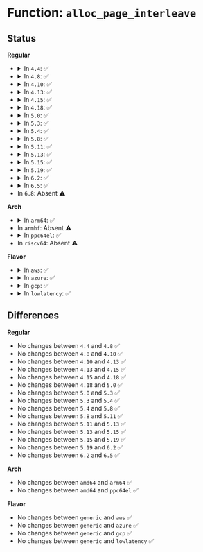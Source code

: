 # Function: <code>alloc_page_interleave</code>

## Status
<b>Regular</b>
<ul>
<li>
<details>
<summary>In <code>4.4</code>: ✅</summary>

```c
struct page *alloc_page_interleave(gfp_t gfp, unsigned int order, unsigned int nid);
```

**Collision:** Unique Static

**Inline:** No

**Transformation:** False

**Instances:**

```
In mm/mempolicy.c (ffffffff811dff10)
Location: mm/mempolicy.c:1922
Inline: False
Direct callers:
  - mm/mempolicy.c:alloc_pages_current
  - mm/mempolicy.c:alloc_pages_vma
```
**Symbols:**

```
ffffffff811dff10-ffffffff811dff99: alloc_page_interleave (STB_LOCAL)
```
</details>
</li>
<li>
<details>
<summary>In <code>4.8</code>: ✅</summary>

```c
struct page *alloc_page_interleave(gfp_t gfp, unsigned int order, unsigned int nid);
```

**Collision:** Unique Static

**Inline:** No

**Transformation:** False

**Instances:**

```
In mm/mempolicy.c (ffffffff811fe4b0)
Location: mm/mempolicy.c:1939
Inline: False
Direct callers:
  - mm/mempolicy.c:alloc_pages_current
  - mm/mempolicy.c:alloc_pages_vma
```
**Symbols:**

```
ffffffff811fe4b0-ffffffff811fe537: alloc_page_interleave (STB_LOCAL)
```
</details>
</li>
<li>
<details>
<summary>In <code>4.10</code>: ✅</summary>

```c
struct page *alloc_page_interleave(gfp_t gfp, unsigned int order, unsigned int nid);
```

**Collision:** Unique Static

**Inline:** No

**Transformation:** False

**Instances:**

```
In mm/mempolicy.c (ffffffff8120f150)
Location: mm/mempolicy.c:1933
Inline: False
Direct callers:
  - mm/mempolicy.c:alloc_pages_current
  - mm/mempolicy.c:alloc_pages_vma
```
**Symbols:**

```
ffffffff8120f150-ffffffff8120f1d7: alloc_page_interleave (STB_LOCAL)
```
</details>
</li>
<li>
<details>
<summary>In <code>4.13</code>: ✅</summary>

```c
struct page *alloc_page_interleave(gfp_t gfp, unsigned int order, unsigned int nid);
```

**Collision:** Unique Static

**Inline:** No

**Transformation:** False

**Instances:**

```
In mm/mempolicy.c (ffffffff8121aa90)
Location: mm/mempolicy.c:1856
Inline: False
Direct callers:
  - mm/mempolicy.c:alloc_pages_current
  - mm/mempolicy.c:alloc_pages_vma
```
**Symbols:**

```
ffffffff8121aa90-ffffffff8121aada: alloc_page_interleave (STB_LOCAL)
```
</details>
</li>
<li>
<details>
<summary>In <code>4.15</code>: ✅</summary>

```c
struct page *alloc_page_interleave(gfp_t gfp, unsigned int order, unsigned int nid);
```

**Collision:** Unique Static

**Inline:** No

**Transformation:** False

**Instances:**

```
In mm/mempolicy.c (ffffffff81235ce0)
Location: mm/mempolicy.c:1912
Inline: False
Direct callers:
  - mm/mempolicy.c:alloc_pages_current
  - mm/mempolicy.c:alloc_pages_vma
```
**Symbols:**

```
ffffffff81235ce0-ffffffff81235d4c: alloc_page_interleave (STB_LOCAL)
```
</details>
</li>
<li>
<details>
<summary>In <code>4.18</code>: ✅</summary>

```c
struct page *alloc_page_interleave(gfp_t gfp, unsigned int order, unsigned int nid);
```

**Collision:** Unique Static

**Inline:** No

**Transformation:** False

**Instances:**

```
In mm/mempolicy.c (ffffffff81258ce0)
Location: mm/mempolicy.c:1969
Inline: False
Direct callers:
  - mm/mempolicy.c:alloc_pages_current
  - mm/mempolicy.c:alloc_pages_vma
```
**Symbols:**

```
ffffffff81258ce0-ffffffff81258d51: alloc_page_interleave (STB_LOCAL)
```
</details>
</li>
<li>
<details>
<summary>In <code>5.0</code>: ✅</summary>

```c
struct page *alloc_page_interleave(gfp_t gfp, unsigned int order, unsigned int nid);
```

**Collision:** Unique Static

**Inline:** No

**Transformation:** False

**Instances:**

```
In mm/mempolicy.c (ffffffff8126d0d0)
Location: mm/mempolicy.c:2009
Inline: False
Direct callers:
  - mm/mempolicy.c:alloc_pages_current
  - mm/mempolicy.c:alloc_pages_vma
```
**Symbols:**

```
ffffffff8126d0d0-ffffffff8126d141: alloc_page_interleave (STB_LOCAL)
```
</details>
</li>
<li>
<details>
<summary>In <code>5.3</code>: ✅</summary>

```c
struct page *alloc_page_interleave(gfp_t gfp, unsigned int order, unsigned int nid);
```

**Collision:** Unique Static

**Inline:** No

**Transformation:** False

**Instances:**

```
In mm/mempolicy.c (ffffffff81288540)
Location: mm/mempolicy.c:2055
Inline: False
Direct callers:
  - mm/mempolicy.c:alloc_pages_current
  - mm/mempolicy.c:alloc_pages_vma
```
**Symbols:**

```
ffffffff81288540-ffffffff812885b1: alloc_page_interleave (STB_LOCAL)
```
</details>
</li>
<li>
<details>
<summary>In <code>5.4</code>: ✅</summary>

```c
struct page *alloc_page_interleave(gfp_t gfp, unsigned int order, unsigned int nid);
```

**Collision:** Unique Static

**Inline:** No

**Transformation:** False

**Instances:**

```
In mm/mempolicy.c (ffffffff812980b0)
Location: mm/mempolicy.c:2057
Inline: False
Direct callers:
  - mm/mempolicy.c:alloc_pages_current
  - mm/mempolicy.c:alloc_pages_vma
```
**Symbols:**

```
ffffffff812980b0-ffffffff81298121: alloc_page_interleave (STB_LOCAL)
```
</details>
</li>
<li>
<details>
<summary>In <code>5.8</code>: ✅</summary>

```c
struct page *alloc_page_interleave(gfp_t gfp, unsigned int order, unsigned int nid);
```

**Collision:** Unique Static

**Inline:** No

**Transformation:** False

**Instances:**

```
In mm/mempolicy.c (ffffffff812cb9e0)
Location: mm/mempolicy.c:2153
Inline: False
Direct callers:
  - mm/mempolicy.c:alloc_pages_current
  - mm/mempolicy.c:alloc_pages_vma
```
**Symbols:**

```
ffffffff812cb9e0-ffffffff812cba4a: alloc_page_interleave (STB_LOCAL)
```
</details>
</li>
<li>
<details>
<summary>In <code>5.11</code>: ✅</summary>

```c
struct page *alloc_page_interleave(gfp_t gfp, unsigned int order, unsigned int nid);
```

**Collision:** Unique Static

**Inline:** No

**Transformation:** False

**Instances:**

```
In mm/mempolicy.c (ffffffff812d7380)
Location: mm/mempolicy.c:2128
Inline: False
Direct callers:
  - mm/mempolicy.c:alloc_pages_current
  - mm/mempolicy.c:alloc_pages_vma
```
**Symbols:**

```
ffffffff812d7380-ffffffff812d73ea: alloc_page_interleave (STB_LOCAL)
```
</details>
</li>
<li>
<details>
<summary>In <code>5.13</code>: ✅</summary>

```c
struct page *alloc_page_interleave(gfp_t gfp, unsigned int order, unsigned int nid);
```

**Collision:** Unique Static

**Inline:** No

**Transformation:** False

**Instances:**

```
In mm/mempolicy.c (ffffffff812deb30)
Location: mm/mempolicy.c:2142
Inline: False
Direct callers:
  - mm/mempolicy.c:alloc_pages
  - mm/mempolicy.c:alloc_pages_vma
```
**Symbols:**

```
ffffffff812deb30-ffffffff812deb9a: alloc_page_interleave (STB_LOCAL)
```
</details>
</li>
<li>
<details>
<summary>In <code>5.15</code>: ✅</summary>

```c
struct page *alloc_page_interleave(gfp_t gfp, unsigned int order, unsigned int nid);
```

**Collision:** Unique Static

**Inline:** No

**Transformation:** False

**Instances:**

```
In mm/mempolicy.c (ffffffff81326050)
Location: mm/mempolicy.c:2031
Inline: False
Direct callers:
  - mm/mempolicy.c:alloc_pages
  - mm/mempolicy.c:alloc_pages_vma
```
**Symbols:**

```
ffffffff81326050-ffffffff813260d6: alloc_page_interleave (STB_LOCAL)
```
</details>
</li>
<li>
<details>
<summary>In <code>5.19</code>: ✅</summary>

```c
struct page *alloc_page_interleave(gfp_t gfp, unsigned int order, unsigned int nid);
```

**Collision:** Unique Static

**Inline:** No

**Transformation:** False

**Instances:**

```
In mm/mempolicy.c (ffffffff81395100)
Location: mm/mempolicy.c:2100
Inline: False
Direct callers:
  - mm/mempolicy.c:alloc_pages
  - mm/mempolicy.c:vma_alloc_folio
```
**Symbols:**

```
ffffffff81395100-ffffffff813951a1: alloc_page_interleave (STB_LOCAL)
```
</details>
</li>
<li>
<details>
<summary>In <code>6.2</code>: ✅</summary>

```c
struct page *alloc_page_interleave(gfp_t gfp, unsigned int order, unsigned int nid);
```

**Collision:** Unique Static

**Inline:** No

**Transformation:** False

**Instances:**

```
In mm/mempolicy.c (ffffffff81414ca0)
Location: mm/mempolicy.c:2115
Inline: False
Direct callers:
  - mm/mempolicy.c:alloc_pages
  - mm/mempolicy.c:vma_alloc_folio
```
**Symbols:**

```
ffffffff81414ca0-ffffffff81414d41: alloc_page_interleave (STB_LOCAL)
```
</details>
</li>
<li>
<details>
<summary>In <code>6.5</code>: ✅</summary>

```c
struct page *alloc_page_interleave(gfp_t gfp, unsigned int order, unsigned int nid);
```

**Collision:** Unique Static

**Inline:** No

**Transformation:** False

**Instances:**

```
In mm/mempolicy.c (ffffffff81448230)
Location: mm/mempolicy.c:2126
Inline: False
Direct callers:
  - mm/mempolicy.c:alloc_pages
  - mm/mempolicy.c:vma_alloc_folio
```
**Symbols:**

```
ffffffff81448230-ffffffff814482d1: alloc_page_interleave (STB_LOCAL)
```
</details>
</li>
<li>
In <code>6.8</code>: Absent ⚠️
</li>
</ul>
<b>Arch</b>
<ul>
<li>
<details>
<summary>In <code>arm64</code>: ✅</summary>

```c
struct page *alloc_page_interleave(gfp_t gfp, unsigned int order, unsigned int nid);
```

**Collision:** Unique Static

**Inline:** No

**Transformation:** False

**Instances:**

```
In mm/mempolicy.c (ffff800010336ec8)
Location: mm/mempolicy.c:2057
Inline: False
Direct callers:
  - mm/mempolicy.c:alloc_pages_current
  - mm/mempolicy.c:alloc_pages_vma
```
**Symbols:**

```
ffff800010336ec8-ffff800010336f74: alloc_page_interleave (STB_LOCAL)
```
</details>
</li>
<li>
In <code>armhf</code>: Absent ⚠️
</li>
<li>
<details>
<summary>In <code>ppc64el</code>: ✅</summary>

```c
struct page *alloc_page_interleave(gfp_t gfp, unsigned int order, unsigned int nid);
```

**Collision:** Unique Static

**Inline:** No

**Transformation:** False

**Instances:**

```
In mm/mempolicy.c (c000000000411240)
Location: mm/mempolicy.c:2057
Inline: False
Direct callers:
  - mm/mempolicy.c:alloc_pages_current
  - mm/mempolicy.c:alloc_pages_vma
```
**Symbols:**

```
c000000000411240-c0000000004112fc: alloc_page_interleave (STB_LOCAL)
```
</details>
</li>
<li>
In <code>riscv64</code>: Absent ⚠️
</li>
</ul>
<b>Flavor</b>
<ul>
<li>
<details>
<summary>In <code>aws</code>: ✅</summary>

```c
struct page *alloc_page_interleave(gfp_t gfp, unsigned int order, unsigned int nid);
```

**Collision:** Unique Static

**Inline:** No

**Transformation:** False

**Instances:**

```
In mm/mempolicy.c (ffffffff81290690)
Location: mm/mempolicy.c:2057
Inline: False
Direct callers:
  - mm/mempolicy.c:alloc_pages_current
  - mm/mempolicy.c:alloc_pages_vma
```
**Symbols:**

```
ffffffff81290690-ffffffff81290701: alloc_page_interleave (STB_LOCAL)
```
</details>
</li>
<li>
<details>
<summary>In <code>azure</code>: ✅</summary>

```c
struct page *alloc_page_interleave(gfp_t gfp, unsigned int order, unsigned int nid);
```

**Collision:** Unique Static

**Inline:** No

**Transformation:** False

**Instances:**

```
In mm/mempolicy.c (ffffffff81282310)
Location: mm/mempolicy.c:2057
Inline: False
Direct callers:
  - mm/mempolicy.c:alloc_pages_current
  - mm/mempolicy.c:alloc_pages_vma
```
**Symbols:**

```
ffffffff81282310-ffffffff81282381: alloc_page_interleave (STB_LOCAL)
```
</details>
</li>
<li>
<details>
<summary>In <code>gcp</code>: ✅</summary>

```c
struct page *alloc_page_interleave(gfp_t gfp, unsigned int order, unsigned int nid);
```

**Collision:** Unique Static

**Inline:** No

**Transformation:** False

**Instances:**

```
In mm/mempolicy.c (ffffffff8128e4a0)
Location: mm/mempolicy.c:2057
Inline: False
Direct callers:
  - mm/mempolicy.c:alloc_pages_current
  - mm/mempolicy.c:alloc_pages_vma
```
**Symbols:**

```
ffffffff8128e4a0-ffffffff8128e511: alloc_page_interleave (STB_LOCAL)
```
</details>
</li>
<li>
<details>
<summary>In <code>lowlatency</code>: ✅</summary>

```c
struct page *alloc_page_interleave(gfp_t gfp, unsigned int order, unsigned int nid);
```

**Collision:** Unique Static

**Inline:** No

**Transformation:** False

**Instances:**

```
In mm/mempolicy.c (ffffffff8129e390)
Location: mm/mempolicy.c:2057
Inline: False
Direct callers:
  - mm/mempolicy.c:alloc_pages_current
  - mm/mempolicy.c:alloc_pages_vma
```
**Symbols:**

```
ffffffff8129e390-ffffffff8129e411: alloc_page_interleave (STB_LOCAL)
```
</details>
</li>
</ul>

## Differences
<b>Regular</b>
<ul>
<li>
No changes between <code>4.4</code> and <code>4.8</code> ✅
</li>
<li>
No changes between <code>4.8</code> and <code>4.10</code> ✅
</li>
<li>
No changes between <code>4.10</code> and <code>4.13</code> ✅
</li>
<li>
No changes between <code>4.13</code> and <code>4.15</code> ✅
</li>
<li>
No changes between <code>4.15</code> and <code>4.18</code> ✅
</li>
<li>
No changes between <code>4.18</code> and <code>5.0</code> ✅
</li>
<li>
No changes between <code>5.0</code> and <code>5.3</code> ✅
</li>
<li>
No changes between <code>5.3</code> and <code>5.4</code> ✅
</li>
<li>
No changes between <code>5.4</code> and <code>5.8</code> ✅
</li>
<li>
No changes between <code>5.8</code> and <code>5.11</code> ✅
</li>
<li>
No changes between <code>5.11</code> and <code>5.13</code> ✅
</li>
<li>
No changes between <code>5.13</code> and <code>5.15</code> ✅
</li>
<li>
No changes between <code>5.15</code> and <code>5.19</code> ✅
</li>
<li>
No changes between <code>5.19</code> and <code>6.2</code> ✅
</li>
<li>
No changes between <code>6.2</code> and <code>6.5</code> ✅
</li>
</ul>
<b>Arch</b>
<ul>
<li>
No changes between <code>amd64</code> and <code>arm64</code> ✅
</li>
<li>
No changes between <code>amd64</code> and <code>ppc64el</code> ✅
</li>
</ul>
<b>Flavor</b>
<ul>
<li>
No changes between <code>generic</code> and <code>aws</code> ✅
</li>
<li>
No changes between <code>generic</code> and <code>azure</code> ✅
</li>
<li>
No changes between <code>generic</code> and <code>gcp</code> ✅
</li>
<li>
No changes between <code>generic</code> and <code>lowlatency</code> ✅
</li>
</ul>
